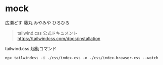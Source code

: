 # mock
広瀬どす
藤丸
みやみや
ひろひろ


> tailwind.css 公式ドキュメント
https://tailwindcss.com/docs/installation

tailwind.css  起動コマンド
```
npx tailwindcss -i ./css/index.css -o ./css/index-brawser.css --watch
```